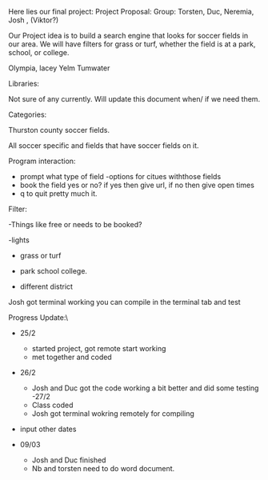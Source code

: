 Here lies our final project: 
Project Proposal: 			Group: Torsten, Duc, Neremia, Josh , (Viktor?)

Our Project idea is to build a search engine that looks for soccer fields in our area. We will have filters for grass or turf, whether the field is at a park, school, or college.   

Olympia, lacey Yelm Tumwater 

Libraries:  

Not sure of any currently. Will update this document when/ if we need them.  

Categories:  

Thurston county soccer fields.  

All soccer specific and fields that have soccer fields on it.  

 
Program interaction: 
- prompt what type of field
-options for citues withthose fields 
- book the field yes or no? if yes then give url, if no then give open times 
- q to quit 
pretty much it. 




Filter:  

-Things like free or needs to be booked?  

-lights  

- grass or turf 

- park school college. 

- different district 


Josh got terminal working
you can compile in the terminal tab and test 


Progress Update:\
- 25/2
    - started project, got remote start working
    - met together and coded
- 26/2
    - Josh and Duc got the code working a bit better and did some testing
-27/2 
    - Class coded 
    - Josh got terminal wokring remotely for compiling


- input other dates

- 09/03 
    - Josh and Duc finished 
    - Nb and torsten need to do word document. 

 